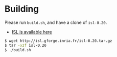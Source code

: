 # Building

Please run `build.sh`, and have a clone of `isl-0.20`.

- [ISL is available here](http://isl.gforge.inria.fr/)

```sh
$ wget http://isl.gforge.inria.fr/isl-0.20.tar.gz
$ tar -xzf isl-0.20
$ ./build.sh
```
